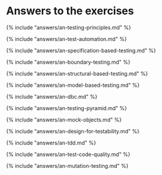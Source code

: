 # Answers to the exercises

{% include "answers/an-testing-principles.md" %}

{% include "answers/an-test-automation.md" %}

{% include "answers/an-specification-based-testing.md" %}

{% include "answers/an-boundary-testing.md" %}

{% include "answers/an-structural-based-testing.md" %}

{% include "answers/an-model-based-testing.md" %}

{% include "answers/an-dbc.md" %}

{% include "answers/an-testing-pyramid.md" %}

{% include "answers/an-mock-objects.md" %}

{% include "answers/an-design-for-testability.md" %}

{% include "answers/an-tdd.md" %}

{% include "answers/an-test-code-quality.md" %}

{% include "answers/an-mutation-testing.md" %}